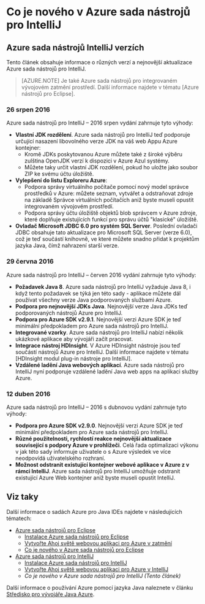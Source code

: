 <properties
    pageTitle="Co je nového v Azure sada nástrojů pro IntelliJ | Microsoft Azure"
    description="Informace o nejnovějších funkcích v sadu Azure pro IntelliJ."
    services=""
    documentationCenter="java"
    authors="rmcmurray"
    manager="wpickett"
    editor=""/>

<tags
    ms.service="multiple"
    ms.workload="na"
    ms.tgt_pltfrm="multiple"
    ms.devlang="Java"
    ms.topic="article"
    ms.date="08/26/2016" 
    ms.author="robmcm;asirveda;martinsawicki"/>

# <a name="whats-new-in-the-azure-toolkit-for-intellij"></a>Co je nového v Azure sada nástrojů pro IntelliJ

## <a name="azure-toolkit-for-intellij-releases"></a>Azure sada nástrojů IntelliJ verzích

Tento článek obsahuje informace o různých verzí a nejnovější aktualizace Azure sada nástrojů pro IntelliJ.

> [AZURE.NOTE] Je také Azure sada nástrojů pro integrovaném vývojovém zatmění prostředí. Další informace najdete v tématu [Azure nástrojů pro Eclipse].

### <a name="august-26-2016"></a>26 srpen 2016

Azure sada nástrojů pro IntelliJ – 2016 srpen vydání zahrnuje tyto výhody:

* **Vlastní JDK rozdělení**. Azure sada nástrojů pro IntelliJ teď podporuje určující nasazení libovolného verze JDK na váš web Appu Azure kontejner:
  - Kromě JDKs poskytovanou Azure můžete také z široké výběru zulština OpenJDK verzí k dispozici v Azure Azul systémy.
  - Můžete taky určit vlastní JDK rozdělení, pokud ho uložte jako soubor ZIP ke svému účtu úložiště.
* **Vylepšení do listu Exploreru Azure**:
  - Podpora správy virtuálního počítače pomocí nový model správce prostředků v Azure: můžete seznam, vytvářet a odstraňovat zdroje na základě Správce virtuálních počítačích aniž byste museli opustit integrovaném vývojovém prostředí.
  - Podpora správy účtu úložiště objektů blob správcem v Azure zdroje, které doplňuje existujících funkcí pro správu účtů "klasické" úložiště.
* **Ovladač Microsoft JDBC 6.0 pro systém SQL Server**. Poslední ovladači JDBC obsahuje tato aktualizace pro Microsoft SQL Server (verze 6.0), což je teď součástí knihovně, ve které můžete snadno přidat k projektům jazyka Java, čímž nahrazení starší verze.

### <a name="june-29-2016"></a>29 června 2016

Azure sada nástrojů pro IntelliJ – červen 2016 vydání zahrnuje tyto výhody:

* **Požadavek Java 8**. Azure sada nástrojů pro IntelliJ vyžaduje Java 8, i když tento požadavek se týká jen této sady - aplikace můžete dál používat všechny verze Java podporovaných službami Azure.
* **Podpora pro nejnovější JDKs Java**. Nejnovější verze Java JDKs teď podporovaných nástrojů Azure pro IntelliJ.
* **Podpora pro Azure SDK v2.9.1**. Nejnovější verzi Azure SDK je teď minimální předpokladem pro Azure sada nástrojů pro IntelliJ.
* **Integrované vzorky**. Azure sada nástrojů pro IntelliJ nabízí několik ukázkové aplikace aby vývojáři začít pracovat.
* **Integrace nástroj HDInsight**. V Azure HDInsight nástroje jsou teď součástí nástrojů Azure pro IntelliJ. Další informace najdete v tématu [HDInsight modul plug-in nástroje pro IntelliJ].
* **Vzdálené ladění Java webových aplikací**. Azure sada nástrojů pro IntelliJ nyní podporuje vzdálené ladění Java web apps na aplikaci služby Azure.

### <a name="april-12-2016"></a>12 duben 2016

Azure sada nástrojů pro IntelliJ – 2016 s dubnovou vydání zahrnuje tyto výhody:

* **Podpora pro Azure SDK v2.9.0**. Nejnovější verzi Azure SDK je teď minimální předpokladem pro Azure sada nástrojů pro IntelliJ.
* **Různé použitelnosti, rychlostí reakce nejnovější aktualizace související s podpory Azure v prohlížeči**. Celá řada optimalizaci výkonu v jak této sady informuje uživatele o s Azure výsledek ve více neodpovídá uživatelského rozhraní.
* **Možnost odstranit existující kontejner webové aplikace v Azure z v rámci IntelliJ**. Azure sada nástrojů pro IntelliJ umožňuje odstranit existující Azure Web kontejner aniž byste museli opustit IntelliJ.

## <a name="see-also"></a>Viz taky ##

Další informace o sadách Azure pro Java IDEs najdete v následujících tématech:

- [Azure sada nástrojů pro Eclipse]
  - [Instalace Azure sada nástrojů pro Eclipse]
  - [Vytvořte Ahoj světě webovou aplikaci pro Azure v zatmění]
  - [Co je nového v Azure sada nástrojů pro Eclipse]
- [Azure sada nástrojů pro IntelliJ]
  - [Instalace Azure sada nástrojů pro IntelliJ]
  - [Vytvořte Ahoj světě webovou aplikaci pro Azure v IntelliJ]
  - *Co je nového v Azure sada nástrojů pro IntelliJ (Tento článek)*

Další informace o používání Azure pomocí jazyka Java naleznete v článku [Středisko pro vývojáře Java Azure].

<!-- URL List -->

[Azure sada nástrojů pro Eclipse]: ./azure-toolkit-for-eclipse.md
[Azure sada nástrojů pro IntelliJ]: ./azure-toolkit-for-intellij.md
[Vytvořte Ahoj světě webovou aplikaci pro Azure v zatmění]: ./app-service-web/app-service-web-eclipse-create-hello-world-web-app.md
[Vytvořte Ahoj světě webovou aplikaci pro Azure v IntelliJ]: ./app-service-web/app-service-web-intellij-create-hello-world-web-app.md
[Instalace Azure sada nástrojů pro Eclipse]: ./azure-toolkit-for-eclipse-installation.md
[Instalace Azure sada nástrojů pro IntelliJ]: ./azure-toolkit-for-intellij-installation.md
[Co je nového v Azure sada nástrojů pro Eclipse]: ./azure-toolkit-for-eclipse-whats-new.md
[What's New in the Azure Toolkit for IntelliJ]: ./azure-toolkit-for-intellij-whats-new.md

[Středisko pro vývojáře Java Azure]: http://go.microsoft.com/fwlink/?LinkID=699547

[Modul plug-in HDInsight nástroje pro IntelliJ]: ./hdinsight/hdinsight-apache-spark-intellij-tool-plugin.md
